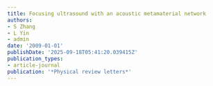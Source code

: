 ```yaml
---
title: Focusing ultrasound with an acoustic metamaterial network
authors:
- S Zhang
- L Yin
- admin
date: '2009-01-01'
publishDate: '2025-09-18T05:41:20.039415Z'
publication_types:
- article-journal
publication: '*Physical review letters*'
---
```

